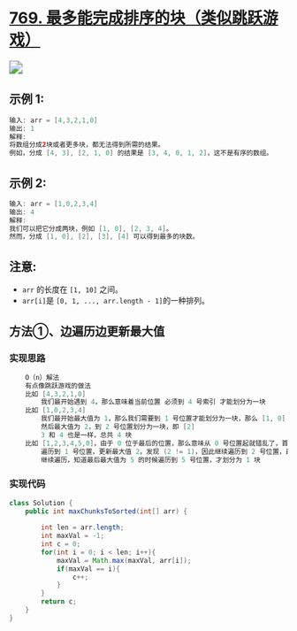 # [769. 最多能完成排序的块（类似跳跃游戏）](https://leetcode-cn.com/problems/max-chunks-to-make-sorted/)

<img src="https://pic.leetcode-cn.com/0e6b44516dcbeac60c85a0add9b6ea1b2ba56cd0475d5238fd4e38b99d2b8813-image.png" style="zoom:150%;" />





## **示例 1:**

```java
输入: arr = [4,3,2,1,0]
输出: 1
解释:
将数组分成2块或者更多块，都无法得到所需的结果。
例如，分成 [4, 3], [2, 1, 0] 的结果是 [3, 4, 0, 1, 2]，这不是有序的数组。
```



## **示例 2:**

```java
输入: arr = [1,0,2,3,4]
输出: 4
解释:
我们可以把它分成两块，例如 [1, 0], [2, 3, 4]。
然而，分成 [1, 0], [2], [3], [4] 可以得到最多的块数。
```



## **注意:**

- `arr` 的长度在 `[1, 10]` 之间。
- `arr[i]`是 `[0, 1, ..., arr.length - 1]`的一种排列。





## 方法①、边遍历边更新最大值



### 实现思路

```java
	O（n）解法
    有点像跳跃游戏的做法
    比如 [4,3,2,1,0]
    	我们最开始遇到 4，那么意味着当前位置 必须到 4 号索引 才能划分为一块
    比如 [1,0,2,3,4]
        我们最开始最大值为 1，那么我们需要到 1 号位置才能划分为一块，那么 [1, 0] 划分为一块
        然后最大值为 2，到 2 号位置划分为一块，即 [2] 
    	3 和 4 也是一样，总共 4 块
    比如 [1,2,3,4,5,0]，由于 0 位于最后的位置，那么意味从 0 号位置起就错乱了，首先最大值为 1
        遍历到 1 号位置，更新最大值 2，发现 (2 != 1)，因此继续遍历到 2 号位置，最大值为 3，发现 (3 != 2)
        继续遍历，知道最后最大值为 5 的时候遍历到 5 号位置，才划分为 1 块
```



### 实现代码

```java
class Solution {
    public int maxChunksToSorted(int[] arr) {
        
        int len = arr.length;
        int maxVal = -1;
        int c = 0;
        for(int i = 0; i < len; i++){
            maxVal = Math.max(maxVal, arr[i]);
            if(maxVal == i){
                c++;
            }
        }
        return c;
    }
}
```

